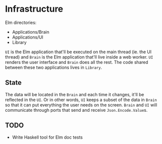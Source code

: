 # Infrastructure

Elm directories:

- Applications/Brain
- Applications/UI
- Library

`UI` is the Elm application that'll be executed on the main thread (ie. the UI thread) and `Brain` is the Elm application that'll live inside a web worker. `UI` renders the user interface and `Brain` does all the rest. The code shared between these two applications lives in `Library`.



## State

The data will be located in the `Brain` and each time it changes, it'll be reflected in the `UI`. Or in other words, `UI` keeps a subset of the data in `Brain` so that it can put everything the user needs on the screen. `Brain` and `UI` will communicate through ports that send and receive `Json.Encode.Value`s.



## TODO

- Write Haskell tool for Elm doc tests
